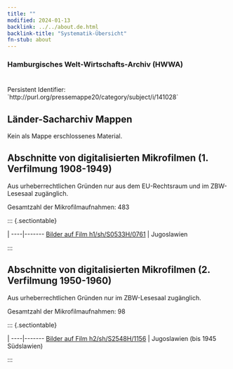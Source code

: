 ```yaml
---
title: ""
modified: 2024-01-13
backlink: ../../about.de.html
backlink-title: "Systematik-Übersicht"
fn-stub: about
---
```


### Hamburgisches Welt-Wirtschafts-Archiv (HWWA)

# 

<div class="hint">Persistent Identifier: `http://purl.org/pressemappe20/category/subject/i/141028`</div>







## Länder-Sacharchiv Mappen





Kein als Mappe erschlossenes Material.



<a id="filmsections" />

## Abschnitte von digitalisierten Mikrofilmen (1. Verfilmung 1908-1949)

<p>Aus urheberrechtlichen Gründen nur aus dem EU-Rechtsraum und im ZBW-Lesesaal zugänglich.</p>


<p>Gesamtzahl der Mikrofilmaufnahmen: 483</p>





::: {.sectiontable}

 | 
----|-------
<a class="btn" href="https://pm20.zbw.eu/film/h1/sh/S0533H/0761" rel="nofollow">Bilder auf Film h1/sh/S0533H/0761</a> | Jugoslawien


:::




## Abschnitte von digitalisierten Mikrofilmen (2. Verfilmung 1950-1960)

<p>Aus urheberrechtlichen Gründen nur im ZBW-Lesesaal zugänglich.</p>


<p>Gesamtzahl der Mikrofilmaufnahmen: 98</p>





::: {.sectiontable}

 | 
----|-------
<a class="btn" href="https://pm20.zbw.eu/film/h2/sh/S2548H/1156" rel="nofollow">Bilder auf Film h2/sh/S2548H/1156</a> | Jugoslawien (bis 1945 Südslawien)


:::
















